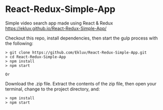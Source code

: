 # React-Redux-Simple-App
Simple video search app made using React &amp; Redux https://ekluv.github.io/React-Redux-Simple-App/

Checkout this repo, install dependencies, then start the gulp process with the following:

    > git clone https://github.com/Ekluv/React-Redux-Simple-App.git
    > cd React-Redux-Simple-App
    > npm install
    > npm start
    
    Or 

Download the .zip file. Extract the contents of the zip file, then open your terminal, change to the project directory, and:

    > npm install
    > npm start
